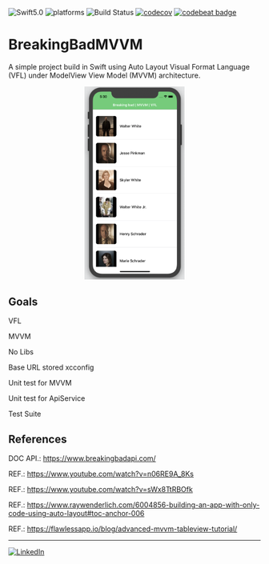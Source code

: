 ![Swift5.0](https://img.shields.io/badge/swift-5.0-orange.svg)
![platforms](https://img.shields.io/badge/platforms-iPhone-lightgrey)
![Build Status](https://travis-ci.com/abiliogp/BreakingBadMVVM.svg?branch=master)
[![codecov](https://codecov.io/gh/abiliogp/BreakingBadMVVM/branch/master/graph/badge.svg)](https://codecov.io/gh/abiliogp/BreakingBadMVVM)
[![codebeat badge](https://codebeat.co/badges/42253b0f-ecf4-4685-a402-ca2547e82167)](https://codebeat.co/projects/github-com-abiliogp-breakingbadmvvm-master)


# BreakingBadMVVM

A simple project build in Swift using Auto Layout Visual Format Language (VFL) under
ModelView View Model (MVVM) architecture.

<p align="center">
  <img src="https://github.com/abiliogp/imagens/blob/master/breakingbad-mvvm-vfl.png" width="200px"/>
</p>

## Goals
VFL

MVVM

No Libs

Base URL stored xcconfig

Unit test for MVVM

Unit test for ApiService

Test Suite

## References

DOC API.: https://www.breakingbadapi.com/

REF.: https://www.youtube.com/watch?v=n06RE9A_8Ks

REF.: https://www.youtube.com/watch?v=sWx8TtRBOfk

REF.: https://www.raywenderlich.com/6004856-building-an-app-with-only-code-using-auto-layout#toc-anchor-006

REF.: https://flawlessapp.io/blog/advanced-mvvm-tableview-tutorial/


---

[![LinkedIn](https://img.shields.io/badge/linkedin-abiliogp-blue)](https://www.linkedin.com/in/abilio-parada-464b247a/)
